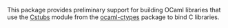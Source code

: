 This package provides preliminary support for building OCaml libraries
that use the [Cstubs][cstubs] module from the
[ocaml-ctypes][ocaml-ctypes] package to bind C libraries.

[cstubs]: https://github.com/ocamllabs/ocaml-ctypes/blob/master/src/cstubs/cstubs.mli
[ocaml-ctypes]: https://github.com/ocamllabs/ocaml-ctypes/
